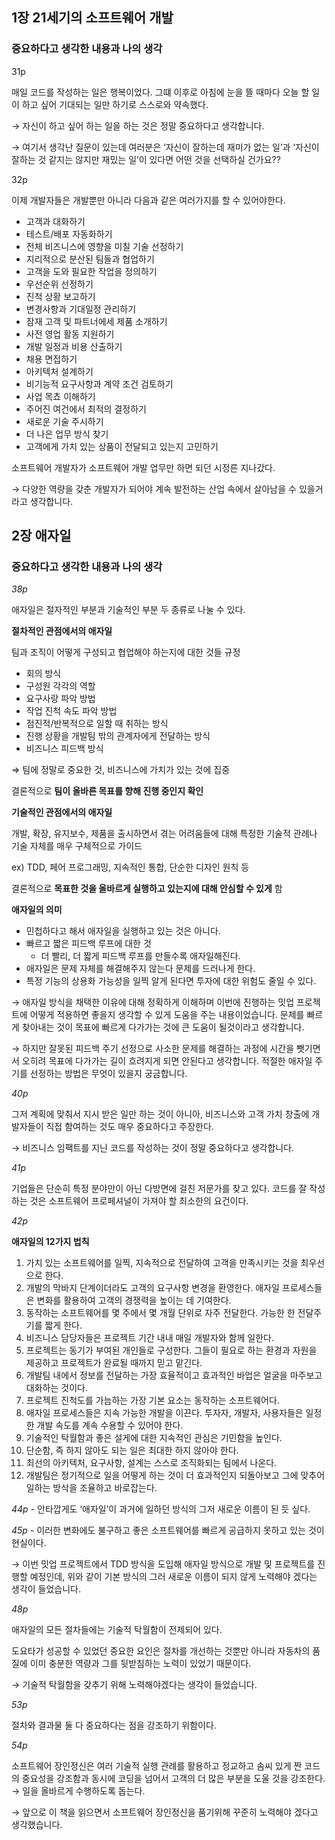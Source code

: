 ## 1장 21세기의 소프트웨어 개발

### 중요하다고 생각한 내용과 나의 생각

31p

매일 코드를 작성하는 일은 행복이었다. 그떄 이후로 아침에 눈을 뜰 때마다 오늘 할 일이 하고 싶어 기대되는 일만 하기로 스스로와 약속했다.

→ 자신이 하고 싶어 하는 일을 하는 것은 정말 중요하다고 생각합니다.

→ 여기서 생각난 질문이 있는데 여러분은 ‘자신이 잘하는데 재미가 없는 일’과 ‘자신이 잘하는 것 같지는 않지만 재밌는 일’이 있다면 어떤 것을 선택하실 건가요??

32p

이제 개발자들은 개발뿐만 아니라 다음과 같은 여러가지를 할 수 있어야한다.

- 고객과 대화하기
- 테스트/배포 자동화하기
- 전체 비즈니스에 영향을 미칠 기술 선정하기
- 지리적으로 분산된 팀들과 협업하기
- 고객을 도와 필요한 작업을 정의하기
- 우선순위 선정하기
- 진척 상황 보고하기
- 변경사항과 기대일정 관리하기
- 잠재 고객 및 파트너에세 제품 소개하기
- 사전 영업 활동 지원하기
- 개발 일정과 비용 산출하기
- 채용 면접하기
- 아키텍처 설계하기
- 비기능적 요구사항과 계약 조건 검토하기
- 사업 목쵸 이해하기
- 주어진 여건에서 최적의 결정하기
- 새로운 기술 주시하기
- 더 나은 업무 방식 찾기
- 고객에게 가치 있는 상품이 전달되고 있는지 고민하기

소프트웨어 개발자가 소프트웨어 개발 업무만 하면 되던 시정른 지나갔다.

→ 다양한 역량을 갖춘 개발자가 되어야 계속 발전하는 산업 속에서 살아남을 수 있을거라고 생각합니다.

## 2장 애자일

### 중요하다고 생각한 내용과 나의 생각

_38p_

애자일은 절자적인 부분과 기술적인 부분 두 종류로 나눌 수 있다.

**절차적인 관점에서의 애자일**

팀과 조직이 어떻게 구성되고 협업해야 하는지에 대한 것들 규정

- 회의 방식
- 구성원 각각의 역할
- 요구사랑 파악 방법
- 작업 진척 속도 파악 방법
- 점진적/반복적으로 일할 때 취하는 방식
- 진행 상황을 개발팀 밖의 관계자에게 전달하는 방식
- 비즈니스 피드백 방식

⇒ 팀에 정말로 중요한 것, 비즈니스에 가치가 있는 것에 집중

결론적으로 **팀이 올바른 목표를 향해 진행 중인지 확인**

**기술적인 관점에서의 애자일**

개발, 확장, 유지보수, 제품을 출시하면서 겪는 어려움들에 대해 특정한 기술적 관례나 기술 자체를 매우 구체적으로 가이드

ex) TDD, 페어 프로그래밍, 지속적인 통합, 단순한 디자인 원칙 등

결론적으로 **목표한 것을 올바르게 실행하고 있는지에 대해 안심할 수 있게** 함

**애자일의 의미**

- 민첩하다고 해서 애자일을 실행하고 있는 것은 아니다.
- 빠르고 짧은 피드백 루프에 대한 것
  - 더 빨리, 더 짧게 피드백 루프를 만들수록 애자일해진다.
- 애자일은 문제 자체를 해결해주지 않는다 문제를 드러나게 한다.
- 특정 기능의 상용화 가능성을 일찍 알게 된다면 투자에 대한 위험도 줄일 수 있다.

→ 애자일 방식을 채택한 이유에 대해 정확하게 이해하며 이번에 진행하는 밋업 프로젝트에 어떻게 적용하면 좋을지 생각할 수 있게 도움을 주는 내용이었습니다. 문제를 빠르게 찾아내는 것이 목표에 빠르게 다가가는 것에 큰 도움이 될것이라고 생각합니다.

→ 하지만 잘못된 피드백 주기 선정으로 사소한 문제를 해결하는 과정에 시간을 뺏기면서 오히려 목표에 다가가는 길이 흐려지게 되면 안된다고 생각합니다. 적절한 애자일 주기를 선정하는 방법은 무엇이 있을지 궁금합니다.

_40p_

그저 계획에 맞춰서 지시 받은 일만 하는 것이 아니아, 비즈니스와 고객 가치 창출에 개발자들이 직접 함여하는 것도 매우 중요하다고 주장한다.

→ 비즈니스 임팩트를 지닌 코드를 작성하는 것이 정말 중요하다고 생각합니다.

_41p_

기업들은 단순히 특정 분야만이 아닌 다방면에 걸친 저문가를 찾고 있다. 코드를 잘 작성하는 것은 소프트웨어 프로페셔널이 가져야 할 최소한의 요건이다.

_42p_

**애자일의 12가지 법칙**

1. 가치 있는 소프트웨어를 일찍, 지속적으로 전달하여 고객을 만족시키는 것을 최우선으로 한다.
2. 개발의 막바지 단계이더라도 고객의 요구사항 변경을 환영한다. 애자일 프로세스들은 변화를 활용하여 고객의 경쟁력을 높이는 데 기여한다.
3. 동작하는 소프트웨어를 몇 주에서 몇 개월 단위로 자주 전달한다. 가능한 한 전달주기를 짧게 한다.
4. 비즈니스 담당자들은 프로젝트 기간 내내 매일 개발자와 함께 일한다.
5. 프로젝트는 동기가 부여된 개인들로 구성한다. 그들이 필요로 하는 환경과 자원을 제공하고 프로젝트가 완료될 때까지 믿고 맡긴다.
6. 개발팀 내에서 정보를 전달하는 가장 효율적이고 효과적인 바업은 얼굴을 마주보고 대화하는 것이다.
7. 프로젝트 진척도를 가늠하는 가장 기본 요소는 동작하는 소프트웨어다.
8. 애자일 프로세스들은 지속 가능한 개발을 이끈다. 투자자, 개발자, 사용자들은 일정한 개발 속도를 계속 수용할 수 있어야 한다.
9. 기술적인 탁월함과 좋은 설게에 대한 지속적인 관심은 기민함을 높인다.
10. 단순함, 즉 하지 않아도 되는 일은 최대한 하지 않아야 한다.
11. 최선의 아키텍처, 요구사항, 설계는 스스로 조직화되는 팀에서 나온다.
12. 개발팀은 정기적으로 일을 어떻게 하는 것이 더 효과적인지 되돌아보고 그에 맞추어 일하는 방삭을 조율하고 바로잡는다.

_44p -_ 안타깝게도 ‘애자일’이 과거에 일하던 방식의 그저 새로운 이름이 된 듯 싶다.

_45p -_ 이러한 변화에도 불구하고 좋은 소프트웨어를 빠르게 공급하지 못하고 있는 것이 현실이다.

→ 이번 밋업 프로젝트에서 TDD 방식을 도입해 애자일 방식으로 개발 및 프로젝트를 진행할 예정인데, 위와 같이 기본 방식의 그러 새로운 이름이 되지 않게 노력해야 겠다는 생각이 들었습니다.

_48p_

애자일의 모든 절차들에는 기술적 탁월함이 전제되어 있다.

도요타가 성공할 수 있었던 중요한 요인은 절차를 개선하는 것뿐만 아니라 자동차의 품질에 이미 충분한 역량과 그를 뒷받침하는 노력이 있었기 때문이다.

→ 기술적 탁월함을 갖추기 위해 노력해야겠다는 생각이 들었습니다.

_53p_

절차와 결과물 둘 다 중요하다는 점을 강조하기 위함이다.

_54p_

소프트웨어 장인정신은 여러 기술적 실행 관례를 활용하고 정교하고 솜씨 있게 짠 코드의 중요성을 강조함과 동시에 코딩을 넘어서 고객의 더 많은 부분을 도울 것을 강조한다. → 일을 올바르게 수행하도록 돕는다.

→ 앞으로 이 책을 읽으면서 소프트웨어 장인정신을 품기위해 꾸준히 노력해야 겠다고 생각했습니다.
